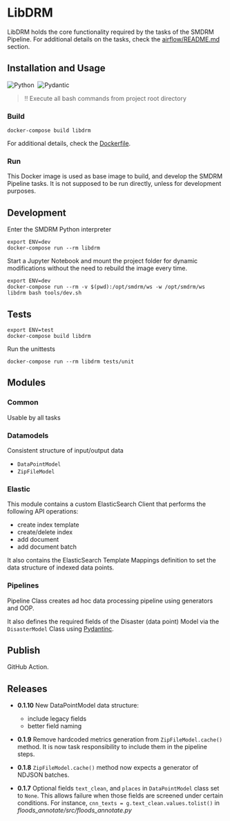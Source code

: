 # LibDRM

LibDRM holds the core functionality required by the tasks of the SMDRM Pipeline.
For additional details on the tasks, check the [airflow/README.md](https://github.com/ec-jrc/SMDRM/blob/main/airflow/README.md) section.

## Installation and Usage

![Python](https://img.shields.io/badge/Python-3.8-information)&nbsp;&nbsp;![Pydantic](https://img.shields.io/badge/Pydantic-~=1.8-information)

> :bangbang: Execute all bash commands from project root directory

### Build

```shell
docker-compose build libdrm
```

For additional details, check the [Dockerfile](Dockerfile).

### Run

This Docker image is used as base image to build, and develop the SMDRM Pipeline tasks.
It is not supposed to be run directly, unless for development purposes.

## Development

Enter the SMDRM Python interpreter

```shell
export ENV=dev
docker-compose run --rm libdrm
```

Start a Jupyter Notebook and mount the project folder for dynamic modifications
without the need to rebuild the image every time.

```shell
export ENV=dev
docker-compose run --rm -v $(pwd):/opt/smdrm/ws -w /opt/smdrm/ws libdrm bash tools/dev.sh
```

## Tests

```shell
export ENV=test
docker-compose build libdrm
```

Run the unittests

```shell
docker-compose run --rm libdrm tests/unit
```

## Modules

### Common

Usable by all tasks

### Datamodels

Consistent structure of input/output data

* `DataPointModel`
* `ZipFileModel`

### Elastic

This module contains a custom ElasticSearch Client that performs the following API operations:
* create index template
* create/delete index
* add document
* add document batch

It also contains the ElasticSearch Template Mappings definition to set the data structure of indexed data points.

### Pipelines

Pipeline Class creates ad hoc data processing pipeline using generators and OOP.

It also defines the required fields of the Disaster (data point) Model via
the `DisasterModel` Class using [Pydantinc](https://pydantic-docs.helpmanual.io/).

## Publish

GitHub Action.

## Releases

- **0.1.10**
  New DataPointModel data structure:
   * include legacy fields
   * better field naming

- **0.1.9**
  Remove hardcoded metrics generation from `ZipFileModel.cache()` method.
  It is now task responsibility to include them in the pipeline steps.  

- **0.1.8**
  `ZipFileModel.cache()` method now expects a generator of NDJSON batches.

- **0.1.7**
  Optional fields `text_clean`, and `places` in `DataPointModel` class set to `None`.
  This allows failure when those fields are screened under certain conditions.
  For instance, `cnn_texts = g.text_clean.values.tolist()` in
  _floods_annotate/src/floods_annotate.py_

